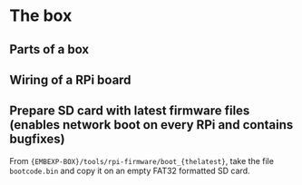 # The box

## Parts of a box


## Wiring of a RPi board


## Prepare SD card with latest firmware files (enables network boot on every RPi and contains bugfixes)
From `{EMBEXP-BOX}/tools/rpi-firmware/boot_{thelatest}`, take the file `bootcode.bin` and copy it on an empty FAT32 formatted SD card.



